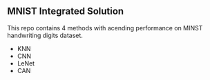 ## MNIST Integrated Solution

This repo contains 4 methods with acending performance on MINST handwriting digits dataset.
- KNN
- CNN
- LeNet
- CAN
